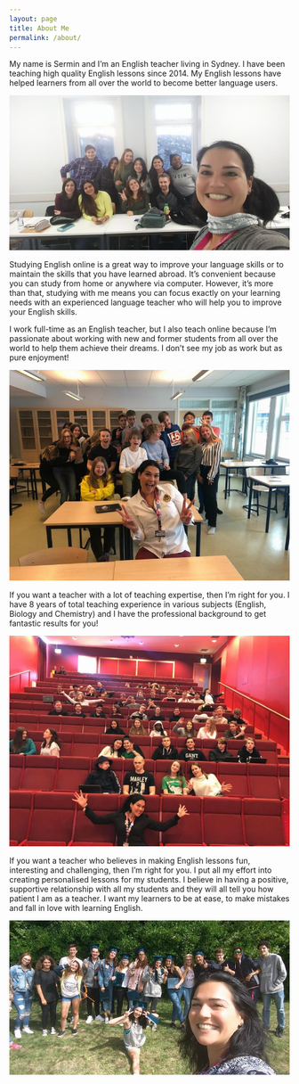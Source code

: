 ```yaml
---
layout: page
title: About Me
permalink: /about/
---
```


My name is Sermin and I’m an English teacher living in Sydney. I have been teaching high quality English lessons since 2014. My English lessons have helped learners from all over the world to become better language users.

![](/assets/images/foto3.jpg)


Studying English online is a great way to improve your language skills or to maintain the skills that you have learned abroad. It’s convenient because you can study from home or anywhere via computer. However, it’s more than that, studying with me means you can focus exactly on your learning needs with an experienced language teacher who will help you to improve your English skills.

I work full-time as an English teacher, but I also teach online because I’m passionate about working with new and former students from all over the world to help them achieve their dreams.  I don’t see my job as work but as pure enjoyment!

![](/assets/images/foto4.jpg)

If you want a teacher with a lot of teaching expertise, then I’m right for you. I have 8 years of total teaching experience in various subjects (English, Biology and Chemistry) and I have the professional background to get fantastic results for you!

![](/assets/images/foto5.jpg)

If you want a teacher who believes in making English lessons fun, interesting and challenging, then I’m right for you. I put all my effort into creating personalised lessons for my students. I believe in having a positive, supportive relationship with all my students and they will all tell you how patient I am as a teacher. I want my learners to be at ease, to make mistakes and fall in love with learning English.



![](/assets/images/foto6.jpg)